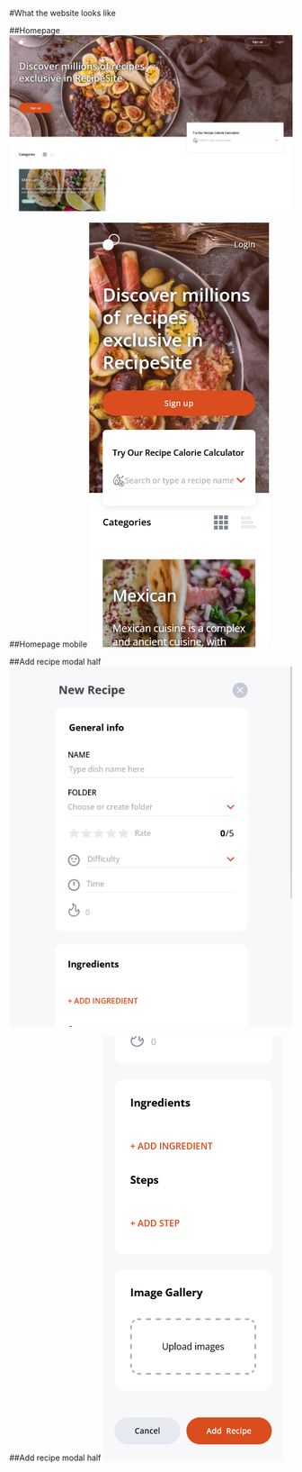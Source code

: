 #What the website looks like

##Homepage
![Homepage](screenshots/Recipe%20Site%20-%20Homepage.png)

##Homepage mobile
![](screenshots/Recipe%20Site%20-%20Homepage%20(Mobile).png)

##Add recipe modal half
![](screenshots/Recipe%20Site%20-%20Add%20Recipe%20Modal.png)

##Add recipe modal half
![](screenshots/Recipe%20Site%20-%20Add%20Recipe%20Modal%20(Mobile).png)